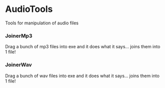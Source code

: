 # AudioTools

Tools for manipulation of audio files

### JoinerMp3

Drag a bunch of mp3 files into exe and it does what it says... joins them into 1 file!

### JoinerWav

Drag a bunch of wav files into exe and it does what it says... joins them into 1 file!
